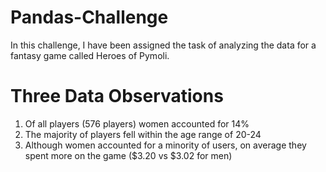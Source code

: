 # Pandas-Challenge
In this challenge, I have been assigned the task of analyzing the data for a fantasy game called Heroes of Pymoli.

# Three Data Observations
1. Of all players (576 players) women accounted for 14%
2. The majority of players fell within the age range of 20-24
3. Although women accounted for a minority of users, on average they spent more on the game ($3.20 vs $3.02 for men)
